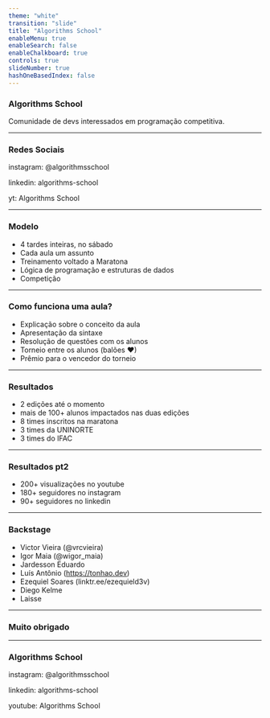 ```yaml
---
theme: "white"
transition: "slide"
title: "Algorithms School"
enableMenu: true
enableSearch: false
enableChalkboard: true
controls: true
slideNumber: true
hashOneBasedIndex: false
---
```


### Algorithms School

Comunidade de devs interessados em programação competitiva.

---

### Redes Sociais

instagram: @algorithmsschool

linkedin: algorithms-school

yt: Algorithms School


---

### Modelo

- 4 tardes inteiras, no sábado
- Cada aula um assunto
- Treinamento voltado a Maratona
- Lógica de programação e estruturas de dados
- Competição

---

### Como funciona uma aula?

- Explicação sobre o conceito da aula
- Apresentação da sintaxe
- Resolução de questões com os alunos
- Torneio entre os alunos (balões ❤)
- Prêmio para o vencedor do torneio

---

### Resultados

- 2 edições até o momento
- mais de 100+ alunos impactados nas duas edições
- 8 times inscritos na maratona
- 3 times da UNINORTE
- 3 times do IFAC

---

### Resultados pt2
- 200+ visualizações no youtube
- 180+ seguidores no instagram
- 90+ seguidores no linkedin

---

### Backstage

- Victor Vieira (@vrcvieira)
- Igor Maia (@wigor_maia)
- Jardesson Eduardo
- Luís Antônio (https://tonhao.dev)
- Ezequiel Soares (linktr.ee/ezequield3v)
- Diego Kelme
- Laisse

---

### Muito obrigado

---

### Algorithms School

instagram: @algorithmsschool

linkedin: algorithms-school

youtube: Algorithms School